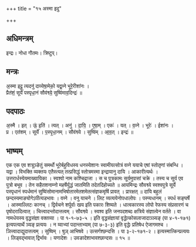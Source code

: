 +++
title = "१५ अस्मा इदु"

+++
## अधिमन्त्रम्
इन्द्रः। नोधा गौतमः। त्रिष्टुप्।

## मन्त्रः
अ॒स्मा इदु॒ त्यदनु॑ दाय्येषा॒मेको॒ यद्व॒व्ने भूरे॒रीशा॑नः ।  
प्रैत॑शं॒ सूर्ये॑ पस्पृधा॒नं सौव॑श्व्ये॒ सुष्वि॑माव॒दिन्द्रः॑ ॥

## पदपाठः
अ॒स्मै । इत् । ऊं॒ इति॑ । त्यत् । अनु॑ । दा॒यि॒ । ए॒षा॒म् । एकः॑ । यत् । व॒व्ने । भूरेः॑ । ईशा॑नः ।  
प्र । एत॑शम् । सूर्ये॑ । प॒स्पृ॒धा॒नम् । सौव॑श्व्ये । सुष्वि॑म् । आ॒व॒त् । इन्द्रः॑ ॥

## भाष्यम्
एक एक एव शत्रूञ्ङेतुं समर्थो भूरेर्बहुविधस्य धनस्येशानः स्वामीयत्सोत्रं वव्ने ययाचे एषां स्तोतृणां संबन्धि । यद्वा । विभक्ति व्यक्तयः एतैस्त्यत् तत्प्रसिद्धं स्तोत्रमस्मा इन्द्रायानु दायि । आकारीत्यर्थः । उत्तरार्धस्येयमाख्यायिका । स्वश्वो नाम कश्चिद्राजा । स च पुत्रकामः सूर्यमुपासां चक्रे । तस्य च सूर्य एव पुत्रो बभूव । तेन सहैतशनाम्नो महर्षेर्युद्धं जातमिति तदेतदिहोच्यते ॥ आयमिन्द्रः सौवश्व्ये स्वश्वपुत्रे सूर्ये पस्पृधानं स्पर्धमानं सुष्विंसोमानामभिषोतारमेतशमेतत्संज्ञकमृषिं प्रावत् । प्रारक्षत् ॥ दायि बहुलं छन्दस्यमाङ्योगेऽपीत्यडभावः । वव्ने । वनु याचने । लिट व्यत्ययेनोपधालोपः । पस्प्यधानम् । स्पर्ध सङ्घर्षे । आस्माल्लिटः कानच् । द्विर्वचने शर्पूर्वाः खय इति पकारः शिष्यते । धात्वकारस्य लोपो रेफस्य संप्रसारणं च पृषोदरादित्वात् । चित्त्वादन्तोदात्तत्वम् । सौवश्व्ये । स्वश्व इति जनपदशब्दः क्षत्रिये संज्ञात्वेन वर्तते । वा नामधेयस्य वृद्धसंज्ञा वक्तव्या । पा १-१-७३-५ । इति वृद्धसंज्ञायां वृद्धेत्कोसलाजादाञ्ञ्यङ् (पा ४-१-१७१) इत्यपत्यार्थे ञ्यङ् प्रत्ययः । न य्वाभ्यां पदान्ताभ्याम् (पा ७-३-३) इति वृद्धेः प्रतिषेध ऐजागमश्च । ञित्त्वादाद्युदात्तत्वम् । सुष्विम् । षुञ् आभिषवे । उत्सर्गश्छन्दसि । पा ३-२-१७१-२ । इत्यस्मात्किन्प्रत्ययः । लिड्वद्भावात् द्विर्भावः । यणादेशः । उवङादेशाभावश्छान्दसः ॥ १५ ॥
